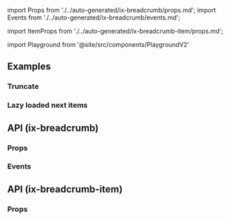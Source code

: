 import Props from './../auto-generated/ix-breadcrumb/props.md';
import Events from './../auto-generated/ix-breadcrumb/events.md';

import ItemProps from './../auto-generated/ix-breadcrumb-item/props.md';

import Playground from '@site/src/components/PlaygroundV2'

## Examples

<Playground
name="breadcrumb"
height="8rem"
examplesByName>
</Playground>

### Truncate

<Playground
name="breadcrumb-truncate"
height="10rem"
hideInitalCodePreview
examplesByName>
</Playground>

### Lazy loaded next items

<Playground
name="breadcrumb-next-items"
height="8rem"
hideInitalCodePreview
examplesByName>
</Playground>

## API (ix-breadcrumb)

### Props

<Props />

### Events

<Events />

## API (ix-breadcrumb-item)

### Props

<ItemProps />
